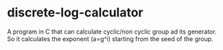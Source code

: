 # discrete-log-calculator
A program in C that can calculate cyclic/non cyclic group ad its generator. So it calculates the exponent (a=g^i) starting from the seed of the group.
